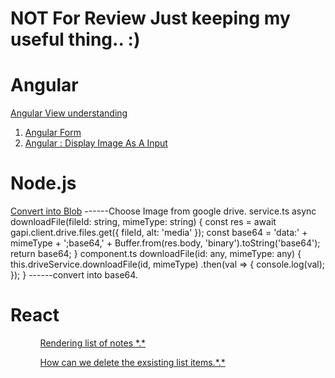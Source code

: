 # NOT For Review Just keeping my useful thing.. :)

# Angular
<a href="https://stackblitz.com/edit/angular-ngx-leaflet-tests-3p74ln?file=dialog/example-dialog.component.ts">Angular View understanding</a>
<ol>
    <li>
        <a href="https://stackblitz.com/edit/angular-ivy-trxtk3?file=src%2Fapp%2Fapp.component.html">Angular Form</a>
    </li>
     <li>
        <a href="https://stackblitz.com/edit/angular-ivy-kg3hqh?file=src%2Fapp%2Fapp.component.html">Angular : Display Image As A Input</a>
    </li>
</ol>


# Node.js
<a href="https://stackoverflow.com/questions/50371593/angular-6-uncaught-referenceerror-buffer-is-not-defined">Convert into Blob</a>
------Choose Image from google drive.
service.ts
async downloadFile(fileId: string, mimeType: string) {
    const res = await gapi.client.drive.files.get({
      fileId,
      alt: 'media'
    });
    const base64 = 'data:' + mimeType + ';base64,' + Buffer.from(res.body, 'binary').toString('base64');
    return base64;
  }
component.ts
downloadFile(id: any, mimeType: any) {
    this.driveService.downloadFile(id, mimeType)
      .then(val => {
        console.log(val);
      });
  }
  ------convert into base64.
  
  # React 
  <ul>
    <ol>
  <a href="https://codesandbox.io/s/es6-spread-operator-practice-forked-4m276">Rendering list of notes *.*</a>
    </ol>
   <ol> 
  <a href="https://rd7gy.csb.app/">How can we delete the exsisting list items.*.*</a>
</ol>  
</ul>
